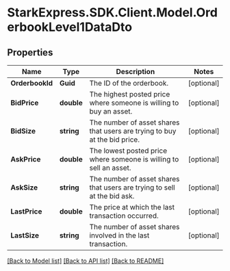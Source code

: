 # StarkExpress.SDK.Client.Model.OrderbookLevel1DataDto

## Properties

Name | Type | Description | Notes
------------ | ------------- | ------------- | -------------
**OrderbookId** | **Guid** | The ID of the orderbook. | [optional] 
**BidPrice** | **double** | The highest posted price where someone is willing to buy an asset. | [optional] 
**BidSize** | **string** | The number of asset shares that users are trying to buy at the bid price. | [optional] 
**AskPrice** | **double** | The lowest posted price where someone is willing to sell an asset. | [optional] 
**AskSize** | **string** | The number of asset shares that users are trying to sell at the bid ask. | [optional] 
**LastPrice** | **double** | The price at which the last transaction occurred. | [optional] 
**LastSize** | **string** | The number of asset shares involved in the last transaction. | [optional] 

[[Back to Model list]](../README.md#documentation-for-models) [[Back to API list]](../README.md#documentation-for-api-endpoints) [[Back to README]](../README.md)

